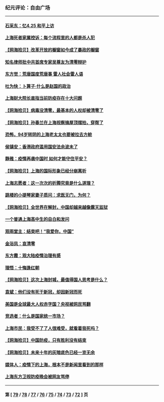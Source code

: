 ### 纪元评论：自由广场
---
#### [石采东：忆4.25 和平上访](../../pages/nsc993/n13718144.md) 
#### [上海死者家属控诉：每个流程里的人都是杀人犯](../../pages/nsc993/n13717729.md) 
#### [【网海拾贝】改革开放的橱窗如今成了暴政的橱窗](../../pages/nsc993/n13717722.md) 
#### [知名律师批中共首席专家吴尊友为清零辩护](../../pages/nsc993/n13717705.md) 
#### [东方觉：荒唐国度荒唐事 雷人社会雷人语](../../pages/nsc993/n13716733.md) 
#### [吐为快：卜算子·什么是赵国的政治](../../pages/nsc993/n13716683.md) 
#### [上海财大院长直指当前防疫存在十大问题](../../pages/nsc993/n13716670.md) 
#### [【网海拾贝】病毒没清零，最基本的人权却被清零了](../../pages/nsc993/n13716295.md) 
#### [【网海拾贝】孙春兰在上海视察搞屋顶摆拍，穿帮了](../../pages/nsc993/n13715212.md) 
#### [恐怖，94岁转阴的上海老太太也要被拉去方舱](../../pages/nsc993/n13715170.md) 
#### [侯镇安：香港政府滥用国安法余波未了](../../pages/nsc993/n13715143.md) 
#### [静雅：疫情再袭中国时 如何才能守住平安？](../../pages/nsc993/n13713292.md) 
#### [【网海拾贝】上海的国际形象已经分崩离析](../../pages/nsc993/n13714379.md) 
#### [上海志愿者：这一次次的折腾究竟是什么道理？](../../pages/nsc993/n13714370.md) 
#### [跳楼的小提琴家妻子质问：求医无门，为何？](../../pages/nsc993/n13713654.md) 
#### [【网海拾贝】全世界在解封，中国却越来越像露天监狱](../../pages/nsc993/n13713632.md) 
#### [一个普通上海高中生的自白和发问](../../pages/nsc993/n13713613.md) 
#### [观雨堂主：结束吧！“我爱你，中国”](../../pages/nsc993/n13713568.md) 
#### [金浴凤：哀清零](../../pages/nsc993/n13713507.md) 
#### [东方霞：观大陆疫情治理有感](../../pages/nsc993/n13713502.md) 
#### [理悟：十悔逢红朝](../../pages/nsc993/n13713500.md) 
#### [【网海拾贝】这次上海封城，最值得国人思考是什么？](../../pages/nsc993/n13712983.md) 
#### [袁斌：他们没有死于新冠，却因新冠而死](../../pages/nsc993/n13712971.md) 
#### [美国是全球最大人权赤字国？央视被网民骂翻](../../pages/nsc993/n13712475.md) 
#### [竞选者：什么是国家统一市场？](../../pages/nsc993/n13712470.md) 
#### [上海市民：我受不了了人很难受，就看着我死吗？](../../pages/nsc993/n13712354.md) 
#### [【网海拾贝】中国防疫，只有胜利没有结束](../../pages/nsc993/n13712343.md) 
#### [【网海拾贝】未来十年的灰暗底色已经一览无余](../../pages/nsc993/n13711555.md) 
#### [媒体人：疫情下的上海，根本不是新闻里看到的那样](../../pages/nsc993/n13711529.md) 
#### [上海东方卫视防疫晚会被网友骂停](../../pages/nsc993/n13711504.md) 

---
#### 第 [ [79](./79.md) / [78](./78.md) / [77](./77.md) / [76](./76.md) / [75](./75.md) / [74](./74.md) / [73](./73.md) / [72](./72.md) ] 页
